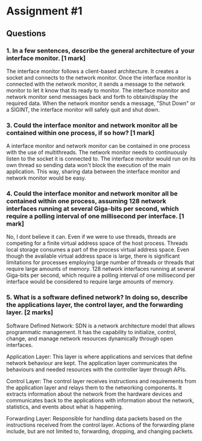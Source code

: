 # Assignment #1

## Questions

### 1.	In a few sentences, describe the general architecture of your interface monitor. [1 mark]

The interface monitor follows a client-based architecture. It creates a socket and connects to the network monitor. Once the interface monitor is connected with the network monitor, it sends a message to the network monitor to let it know that its ready to monitor. The interface monnitor and network monitor send messages back and forth to obtain/display the required data.  When the network monitor sends a message, "Shut Down" or a SIGINT, the interface monitor will safely quit and shut down. 

### 3.	Could the interface monitor and network monitor all be contained within one process, if so how? [1 mark]
A interface monitor and network monitor can be contained in one process with the use of multithreads. The network monitor needs to continuously listen to the socket it is connected to. The interface monitor would run on its own thread so sending data won't block the execution of the main application. This way, sharing data between the interface monitor and network monitor would be easy.   

### 4.	Could the interface monitor and network monitor all be contained within one process, assuming 128 network interfaces running at several Giga-bits per second, which require a polling interval of one millisecond per interface. [1 mark]
No, I dont believe it can. Even if we were to use threads, threads are competing for a finite virtual address space of the host process. Threads local storage consumes a part of the process virtual address space. Even though the available virtual address space is large, there is significant limitations for processes employing large number of threads or threads that require large amounts of memory. 128 network interfaces running at several Giga-bits per second, which require a polling interval of one millisecond per interface would be considered to require large amounts of memory. 


### 5.	What is a software defined network? In doing so, describe the applications layer, the control layer, and the forwarding layer. [2 marks]

Software Defined Network: SDN is a network architecture model that allows programmatic management. It has the capability to initialize, control, change, and manage network resources dynamically through open interfaces. 

Application Layer: This layer is where applications and services that define network behaviour are kept. The application layer communicates the behaviours and needed resources with the controller layer through APIs. 

Control Layer: The control layer receives instructions and requirements from the application layer and relays them to the networking components. It extracts information about the network from the hardware devices and communicates back to the applications with information about the network, statistics, and events about what is happening. 

Forwarding Layer: Responsible for handling data packets based on the instructions received from the control layer. Actions of the forwarding plane include, but are not limited to, forwarding, dropping, and changing packets.
